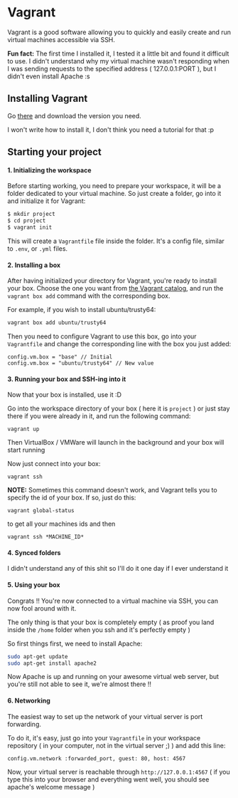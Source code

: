 # Vagrant

Vagrant is a good software allowing you to quickly and easily create and run virtual machines accessible via SSH.

**Fun fact:** The first time I installed it, I tested it a little bit and found it difficult to use. I didn't understand why my virtual machine wasn't responding when I was sending requests to the specified address ( 127.0.0.1:PORT ), but I didn't even install Apache :s

## Installing Vagrant

Go [there](https://www.vagrantup.com/downloads.html) and download the version you need.

I won't write how to install it, I don't think you need a tutorial for that :p

## Starting your project

#### 1. Initializing the workspace

Before starting working, you need to prepare your workspace, it will be a folder dedicated to your virtual machine. So just create a folder, go into it and initialize it for Vagrant:

```bash
$ mkdir project
$ cd project
$ vagrant init
```

This will create a `Vagrantfile` file inside the folder. It's a config file, similar to `.env`, or `.yml` files.

#### 2. Installing a box

After having initialized your directory for Vagrant, you're ready to install your box. Choose the one you want from [the Vagrant catalog](https://atlas.hashicorp.com/boxes/search), and run the `vagrant box add` command with the corresponding box.

For example, if you wish to install ubuntu/trusty64:

```bash
vagrant box add ubuntu/trusty64
```

Then you need to configure Vagrant to use this box, go into your `Vagrantfile` and change the corresponding line with the box you just added:

```
config.vm.box = "base" // Initial
config.vm.box = "ubuntu/trusty64" // New value
```

#### 3. Running your box and SSH-ing into it

Now that your box is installed, use it :D

Go into the workspace directory of your box ( here it is `project` ) or just stay there if you were already in it, and run the following command:

```
vagrant up
```

Then VirtualBox / VMWare will launch in the background and your box will start running

Now just connect into your box:

```
vagrant ssh
```

**NOTE:** Sometimes this command doesn't work, and Vagrant tells you to specify the id of your box. If so, just do this:

```
vagrant global-status
```

to get all your machines ids and then

```
vagrant ssh *MACHINE_ID*
```

#### 4. Synced folders

I didn't understand any of this shit so I'll do it one day if I ever understand it

#### 5. Using your box

Congrats !! You're now connected to a virtual machine via SSH, you can now fool around with it.

The only thing is that your box is completely empty ( as proof you land inside the `/home` folder when you ssh and it's perfectly empty )

So first things first, we need to install Apache:

```bash
sudo apt-get update
sudo apt-get install apache2
```

Now Apache is up and running on your awesome virtual web server, but you're still not able to see it, we're almost there !!

#### 6. Networking

The easiest way to set up the network of your virtual server is port forwarding.

To do it, it's easy, just go into your `Vagrantfile` in your workspace repository ( in your computer, not in the virtual server ;) ) and add this line:

```
config.vm.network :forwarded_port, guest: 80, host: 4567
```

Now, your virtual server is reachable through `http://127.0.0.1:4567` ( if you type this into your browser and everything went well, you should see apache's welcome message )

